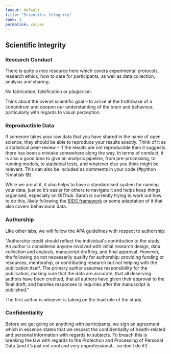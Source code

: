 ```yaml
---
layout: default
title: "Scientific Integrity"
rank: 3
permalink: values
---
```


## Scientific Integrity
### Research Conduct
There is quite a nice resource here which covers experimental protocols, research ethics, how to care for participants, as well as data collection, analysis and sharing. 

No fabrication, falsification or plagiarism.

Think about the overall scientific goal – to arrive at the truth/base of a conundrum and deepen our understanding of the brain and behaviour, particularly with regards to visual perception.


### Reproductible Data
If someone takes your raw data that you have shared in the name of open science, they should be able to reproduce your results exactly. Think of it as a statistical peer-review – if the results are not reproducible then it suggests there has been a mistake somewhere along the way. In terms of conduct, it is also a good idea to give an analysis pipeline, from pre-processing, to running models, to statistical tests, and whatever else you think might be relevant. This can also be included as comments in your code (#python %matlab 😎)

While we are at it, it also helps to have a standardised system for naming your data, just so it’s easier for others to navigate it and helps keep things organised, especially on GIThub. Sarah is currently trying to work out how to do this, likely following the [BIDS framework](https://bids-specification.readthedocs.io/en/stable/) or some adaptation of it that also covers behavioural data.

### Authorship
Like other labs, we will follow the APA guidelines with respect to authorship:

"Authorship credit should reflect the individual's contribution to the study. An author is considered anyone involved with initial research design, data collection and analysis, manuscript drafting, and final approval. However, the following do not necessarily qualify for authorship: providing funding or resources, mentorship, or contributing research but not helping with the publication itself. The primary author assumes responsibility for the publication, making sure that the data are accurate, that all deserving authors have been credited, that all authors have given their approval to the final draft; and handles responses to inquiries after the manuscript is published."

The first author is whoever is taking on the lead role of the study.

### Confidentiality
Before we get going on anything with participants, we sign an agreement which in essence states that we respect the confidentiality of health-related and personal information with regards to subjects. To breach this is breaking the law with regards to the Protection and Processing of Personal Data (and it’s just not cool and very unprofessional... so don’t do it!)
